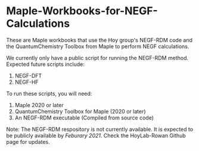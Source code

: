 # Maple-Workbooks-for-NEGF-Calculations
These are Maple workbooks that use the Hoy group's NEGF-RDM code and the QuantumChemistry Toolbox from Maple to perform NEGF calculations.

We currently only have a public script for running the NEGF-RDM method. Expected future scripts include:
1. NEGF-DFT
2. NEGF-HF

To run these scripts, you will need:
1. Maple 2020 or later
2. QuantumChemistry Toolbox for Maple (2020 or later)
3. An NEGF-RDM executable (Compiled from source code)

Note: The NEGF-RDM respository is not currently available. It is expected to be publicly available by *Feburary 2021*. Check the HoyLab-Rowan Github page for updates.

